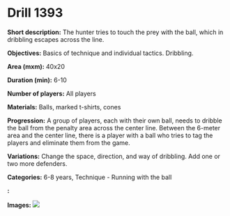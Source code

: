 # Drill 1393

**Short description:**
The hunter tries to touch the prey with the ball, which in dribbling escapes across the line.

**Objectives:**
Basics of technique and individual tactics. Dribbling.

**Area (mxm):**
40x20

**Duration (min):**
6-10

**Number of players:**
All players

**Materials:**
Balls, marked t-shirts, cones

**Progression:**
A group of players, each with their own ball, needs to dribble the ball from the penalty area across the center line. Between the 6-meter area and the center line, there is a player with a ball who tries to tag the players and eliminate them from the game.

**Variations:**
Change the space, direction, and way of dribbling. Add one or two more defenders.

**Categories:**
6-8 years, Technique - Running with the ball

**:**


**Images:**
![](https://www.coachingfutsal.com/\images\663566b1-e129-48de-a2ec-f23cc3008cd8_197.png)

